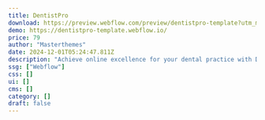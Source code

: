 ```yaml
---
title: DentistPro
download: https://preview.webflow.com/preview/dentistpro-template?utm_medium=preview_link&utm_source=dashboard&utm_content=dentistpro-template&preview=e4e9edd8668434784dd49745f866325c&workflow=preview
demo: https://dentistpro-template.webflow.io/
price: 79
author: "Masterthemes"
date: 2024-12-01T05:24:47.811Z
description: "Achieve online excellence for your dental practice with DentistPro, a first-rate Webflow template."
ssg: ["Webflow"]
css: []
ui: []
cms: []
category: []
draft: false
---
```

